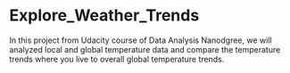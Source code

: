 # Explore_Weather_Trends

In this project from Udacity course of Data Analysis Nanodgree, we will analyzed local and global temperature data and compare the temperature trends where you live to overall global temperature trends.

